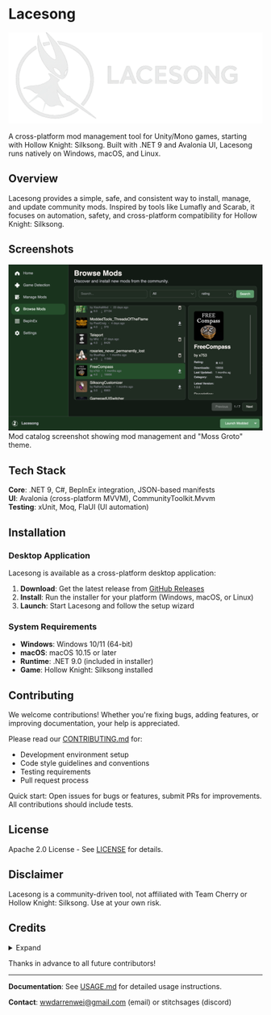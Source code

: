 # Lacesong

![Lacesong Banner](docs/images/lacesongbanner.png)

A cross-platform mod management tool for Unity/Mono games, starting with Hollow Knight: Silksong. Built with .NET 9 and Avalonia UI, Lacesong runs natively on Windows, macOS, and Linux.

## Overview

Lacesong provides a simple, safe, and consistent way to install, manage, and update community mods. Inspired by tools like Lumafly and Scarab, it focuses on automation, safety, and cross-platform compatibility for Hollow Knight: Silksong.

## Screenshots

![Application Screenshot of the Mod Catalog](docs/images/lacesongscreenshot.png)
Mod catalog screenshot showing mod management and "Moss Groto" theme.

## Tech Stack

**Core**: .NET 9, C#, BepInEx integration, JSON-based manifests  
**UI**: Avalonia (cross-platform MVVM), CommunityToolkit.Mvvm  
**Testing**: xUnit, Moq, FlaUI (UI automation)  

## Installation

### Desktop Application

Lacesong is available as a cross-platform desktop application:

1. **Download**: Get the latest release from [GitHub Releases](https://github.com/pecan-solutions/lacesong/releases)
2. **Install**: Run the installer for your platform (Windows, macOS, or Linux)
3. **Launch**: Start Lacesong and follow the setup wizard

### System Requirements

- **Windows**: Windows 10/11 (64-bit)
- **macOS**: macOS 10.15 or later
- **Runtime**: .NET 9.0 (included in installer)
- **Game**: Hollow Knight: Silksong installed

## Contributing

We welcome contributions! Whether you're fixing bugs, adding features, or improving documentation, your help is appreciated.

Please read our [CONTRIBUTING.md](CONTRIBUTING.md) for:
- Development environment setup
- Code style guidelines and conventions
- Testing requirements
- Pull request process

Quick start: Open issues for bugs or features, submit PRs for improvements. All contributions should include tests.

## License

Apache 2.0 License - See [LICENSE](LICENSE) for details.

## Disclaimer

Lacesong is a community-driven tool, not affiliated with Team Cherry or Hollow Knight: Silksong. Use at your own risk.

## Credits

<details>
    <summary>Expand</summary>

- [wdarrenww](https://github.com/wdarrenww) (Darren Wei) - Creator of Lacesong, Lead Developer, Planner/PM

- lavenderpres (Presley) - Assistant Planning/PM, Senior Developer, Avalonia Translation

- piespecan (Iris) - Senior Developer, Avalonia and WPF UI Development, Avalonia Translation

- Leonardo - Developer, Planning, WPF development

- Joseph - Developer, Avalonia UI

- Sylvie - Developer, Avalonia UI and Mod Logic

</details>

Thanks in advance to all future contributors!

---

**Documentation**: See [USAGE.md](USAGE.md) for detailed usage instructions.

**Contact**: wwdarrenwei@gmail.com (email) or stitchsages (discord)
